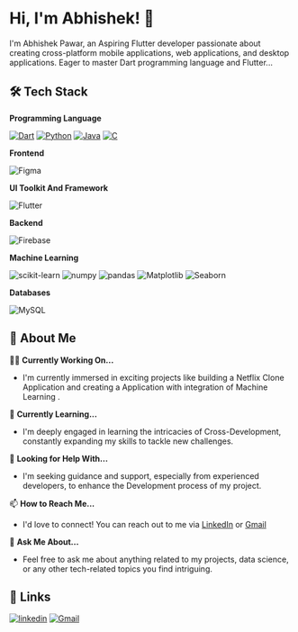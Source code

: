 
# Hi, I'm Abhishek! 👋



I'm Abhishek Pawar, an Aspiring Flutter developer passionate about creating cross-platform mobile applications, web applications, and desktop applications. Eager to master Dart programming language and Flutter...




## 🛠 Tech Stack
**Programming Language**

[![Dart](https://img.shields.io/badge/Dart-white?style=for-the-badge&logo=dart&logoColor=blue)](https://dart.dev/)
[![Python](https://img.shields.io/badge/Python-yellow?style=for-the-badge&logo=python&logoColor=blue)](https://docs.python.org/3/)
[![Java](https://img.shields.io/badge/Java-ED8B00?style=for-the-badge&logo=java&logoColor=white)](https://dev.java/learn/)
[![C](https://img.shields.io/badge/C-00599C?style=for-the-badge&logo=c&logoColor=white)](https://devdocs.io/c/)

**Frontend**

![Figma](https://img.shields.io/badge/Figma-F24E1E?style=for-the-badge&logo=figma&logoColor=white)


**UI Toolkit And Framework**

![Flutter](https://img.shields.io/badge/Flutter-white?style=for-the-badge&logo=flutter&logoColor=blue)


**Backend**

![Firebase](https://img.shields.io/badge/Firebase-grey?style=for-the-badge&logo=firebase&logoColor=orange)

**Machine Learning**

![scikit-learn](https://img.shields.io/badge/scikit_learn-E10098?style=for-the-badge&logo=scikit-learn&logoColor=white)
![numpy](https://img.shields.io/badge/numpy-FB2423?style=for-the-badge&logo=numpy&logoColor=white)
![pandas](https://img.shields.io/badge/pandas-276DC3?style=for-the-badge&logo=pandas&logoColor=white)
![Matplotlib](https://img.shields.io/badge/Matplotlib-orange?style=for-the-badge&logo=plotly&logoColor=white)
![Seaborn](https://img.shields.io/badge/Seaborn-g?style=for-the-badge&logo=plotly&logoColor=white)



**Databases**

![MySQL](https://img.shields.io/badge/MySQL-4479A1?style=for-the-badge&logo=mysql&logoColor=white)



## 🚀 About Me

👩‍💻 **Currently Working On...**  
   - I'm currently immersed in exciting projects like building a Netflix Clone Application and creating a Application with integration of  Machine Learning .

🧠 **Currently Learning...**  
   - I'm deeply engaged in learning the intricacies of  Cross-Development, constantly expanding my skills to tackle new challenges.

🤔 **Looking for Help With...**  
   - I'm seeking guidance and support, especially from experienced developers, to enhance the Development process of my project.

📫 **How to Reach Me...**  
   - I'd love to connect! You can reach out to me via [LinkedIn](https://www.linkedin.com/in/abhishek-pawar10/) or [Gmail](mailto:pawarabhi2004@gmail.com)
 
   
💬 **Ask Me About...**  
   - Feel free to ask me about anything related to my projects, data science, or any other tech-related topics you find intriguing.




## 🔗 Links
[![linkedin](https://img.shields.io/badge/linkedin-0A66C2?style=for-the-badge&logo=linkedin&logoColor=white)](https://www.linkedin.com/in/abhishek-pawar10/)
[![Gmail](https://img.shields.io/badge/gmail-red?style=for-the-badge&logo=gmail&logoColor=white)](mailto:pawarabhi2004@gmail.com)
